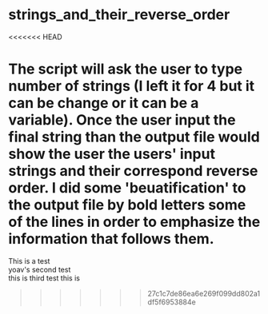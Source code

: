 # strings_and_their_reverse_order
<<<<<<< HEAD

The script will ask the user to type number of strings (I left it for 4 but it can be change or it can be a variable). Once the user input the final string than the output file would show the user the users' input strings and their correspond reverse order. I did some 'beuatification' to the output file by bold letters some of the lines in order to emphasize the information that follows them.
=======
This is a test<br>
yoav's second test<br>
this is third test
this is
>>>>>>> 27c1c7de86ea6e269f099dd802a1df5f6953884e
